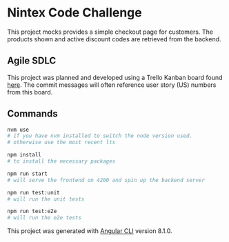 # Nintex Code Challenge

This project mocks provides a simple checkout page for customers.
The products shown and active discount codes are retrieved from the backend.

## Agile SDLC

This project was planned and developed using a Trello Kanban board found [here](https://trello.com/b/ynEI05vg/nintex-code-challenge).
The commit messages will often reference user story (US) numbers from this board.

## Commands

```bash
nvm use
# if you have nvm installed to switch the node version used.
# otherwise use the most recent lts

npm install
# to install the necessary packages

npm run start
# will serve the frontend on 4200 and spin up the backend server

npm run test:unit
# will run the unit tests

npm run test:e2e
# will run the e2e tests
```

This project was generated with [Angular CLI](https://github.com/angular/angular-cli) version 8.1.0.
